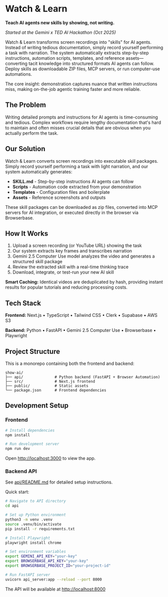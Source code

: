 # Watch & Learn

**Teach AI agents new skills by showing, not writing.**

*Started at the Gemini x TED AI Hackathon (Oct 2025)*

Watch & Learn transforms screen recordings into "skills" for AI agents. Instead of writing tedious documentation, simply record yourself performing a task with narration. The system automatically extracts step-by-step instructions, automation scripts, templates, and reference assets—converting tacit knowledge into structured formats AI agents can follow. Deploy skills as downloadable ZIP files, MCP servers, or run computer-use automations.

The core insight: demonstration captures nuance that written instructions miss, making on-the-job agentic training faster and more reliable.

## The Problem

Writing detailed prompts and instructions for AI agents is time-consuming and tedious. Complex workflows require lengthy documentation that's hard to maintain and often misses crucial details that are obvious when you actually perform the task.

## Our Solution

Watch & Learn converts screen recordings into executable skill packages. Simply record yourself performing a task with light narration, and our system automatically generates:

- **SKILL.md** - Step-by-step instructions AI agents can follow
- **Scripts** - Automation code extracted from your demonstration
- **Templates** - Configuration files and boilerplate
- **Assets** - Reference screenshots and outputs

These skill packages can be downloaded as zip files, converted into MCP servers for AI integration, or executed directly in the browser via Browserbase.

## How It Works

1. Upload a screen recording (or YouTube URL) showing the task
2. Our system extracts key frames and transcribes narration
3. Gemini 2.5 Computer Use model analyzes the video and generates a structured skill package
4. Review the extracted skill with a real-time thinking trace
5. Download, integrate, or test-run your new AI skill

**Smart Caching:** Identical videos are deduplicated by hash, providing instant results for popular tutorials and reducing processing costs.

## Tech Stack

**Frontend:** Next.js • TypeScript • Tailwind CSS • Clerk • Supabase • AWS S3

**Backend:** Python • FastAPI • Gemini 2.5 Computer Use • Browserbase • Playwright

## Project Structure

This is a monorepo containing both the frontend and backend:

```
show-ai/
├── api/              # Python backend (FastAPI + Browser Automation)
├── src/              # Next.js frontend
├── public/           # Static assets
└── package.json      # Frontend dependencies
```

## Development Setup

### Frontend

```bash
# Install dependencies
npm install

# Run development server
npm run dev
```

Open [http://localhost:3000](http://localhost:3000) to view the app.

### Backend API

See [api/README.md](api/README.md) for detailed setup instructions.

Quick start:

```bash
# Navigate to API directory
cd api

# Set up Python environment
python3 -m venv .venv
source .venv/bin/activate
pip install -r requirements.txt

# Install Playwright
playwright install chrome

# Set environment variables
export GEMINI_API_KEY="your-key"
export BROWSERBASE_API_KEY="your-key"
export BROWSERBASE_PROJECT_ID="your-project-id"

# Run FastAPI server
uvicorn api_server:app --reload --port 8000
```

The API will be available at [http://localhost:8000](http://localhost:8000)